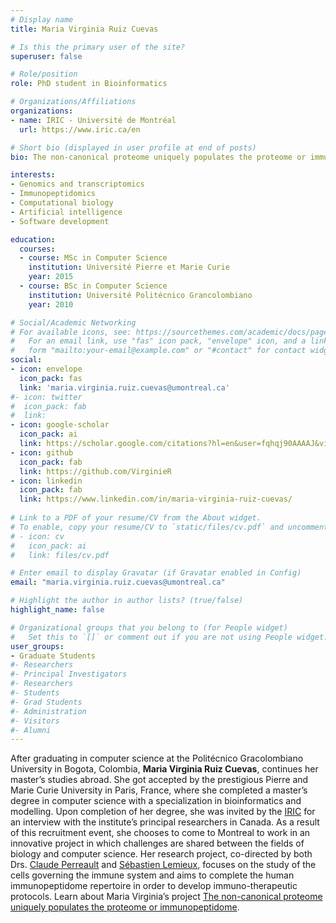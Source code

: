 ```yaml
---
# Display name
title: Maria Virginia Ruiz Cuevas

# Is this the primary user of the site?
superuser: false

# Role/position
role: PhD student in Bioinformatics

# Organizations/Affiliations
organizations:
- name: IRIC - Université de Montréal
  url: https://www.iric.ca/en

# Short bio (displayed in user profile at end of posts)
bio: The non-canonical proteome uniquely populates the proteome or immunopeptidome

interests:
- Genomics and transcriptomics
- Immunopeptidomics
- Computational biology
- Artificial intelligence
- Software development

education:
  courses:
  - course: MSc in Computer Science
    institution: Université Pierre et Marie Curie
    year: 2015
  - course: BSc in Computer Science
    institution: Université Politécnico Grancolombiano
    year: 2010

# Social/Academic Networking
# For available icons, see: https://sourcethemes.com/academic/docs/page-builder/#icons
#   For an email link, use "fas" icon pack, "envelope" icon, and a link in the
#   form "mailto:your-email@example.com" or "#contact" for contact widget.
social:
- icon: envelope
  icon_pack: fas
  link: 'maria.virginia.ruiz.cuevas@umontreal.ca'
#- icon: twitter
#  icon_pack: fab
#  link: 
- icon: google-scholar
  icon_pack: ai
  link: https://scholar.google.com/citations?hl=en&user=fqhqj90AAAAJ&view_op=list_works&sortby=pubdate
- icon: github
  icon_pack: fab
  link: https://github.com/VirginieR 
- icon: linkedin
  icon_pack: fab
  link: https://www.linkedin.com/in/maria-virginia-ruiz-cuevas/
  
# Link to a PDF of your resume/CV from the About widget.
# To enable, copy your resume/CV to `static/files/cv.pdf` and uncomment the lines below.
# - icon: cv
#   icon_pack: ai
#   link: files/cv.pdf

# Enter email to display Gravatar (if Gravatar enabled in Config)
email: "maria.virginia.ruiz.cuevas@umontreal.ca"

# Highlight the author in author lists? (true/false)
highlight_name: false

# Organizational groups that you belong to (for People widget)
#   Set this to `[]` or comment out if you are not using People widget.
user_groups:
- Graduate Students
#- Researchers
#- Principal Investigators
#- Researchers
#- Students
#- Grad Students
#- Administration
#- Visitors
#- Alumni
---
```


After graduating in computer science at the Politécnico Gracolombiano University in Bogota, Colombia, **Maria Virginia Ruiz Cuevas**, continues her master’s studies abroad. She got accepted by the prestigious Pierre and Marie Curie University in Paris, France, where she completed a master’s degree in computer science with a specialization in bioinformatics and modelling. Upon completion of her degree, she was invited by the [IRIC]( https://www.iric.ca/en) for an interview with the institute’s principal researchers in Canada. As a result of this recruitment event, she chooses to come to Montreal to work in an innovative project in which challenges are shared between the fields of biology and computer science. Her research project, co-directed by both Drs. [Claude Perreault](https://www.iric.ca/en/research/principal-investigators/claude-perreault) and [Sébastien Lemieux](/author/sebastien-lemieux), focuses on the study of the cells governing the immune system and aims to complete the human immunopeptidome repertoire in order to develop immuno-therapeutic protocols. Learn about Maria Virginia’s project [The non-canonical proteome uniquely populates the proteome or immunopeptidome](/project/maria-ruiz-pr).
